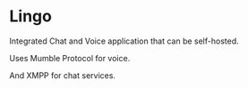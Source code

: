 # Lingo

Integrated Chat and Voice application that can be self-hosted.

Uses Mumble Protocol for voice.

And XMPP for chat services.
